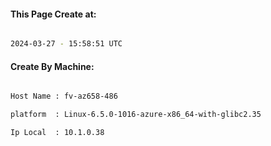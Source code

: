 
   
#### This Page Create at:

```bash

2024-03-27 - 15:58:51 UTC

```

#### Create By Machine:

```bash

Host Name : fv-az658-486

platform  : Linux-6.5.0-1016-azure-x86_64-with-glibc2.35

Ip Local  : 10.1.0.38

```

